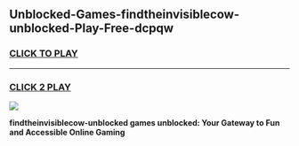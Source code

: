 
## Unblocked-Games-findtheinvisiblecow-unblocked-Play-Free-dcpqw
<h3>
<a href="https://premium76.site?title=findtheinvisiblecow-unblocked&ref=12A">CLICK TO PLAY</a></h3>
<hr>

<h3>
<a href="https://premium76.site?title=findtheinvisiblecow-unblocked&ref=12A">CLICK 2 PLAY</a>
  
</h3>

<a href="https://premium76.site?title=findtheinvisiblecow-unblocked&ref=12A"><img src="https://clearcache.store/games.png"></a>


**findtheinvisiblecow-unblocked games unblocked: Your Gateway to Fun and Accessible Online Gaming**

